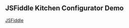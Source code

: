 ## JSFiddle Kitchen Configurator Demo

[JSFiddle][Link]

[Link]: https://jsfiddle.net/gh/get/library/pure/neptunelabs/fsi-layers-samples/tree/master/kitchen
